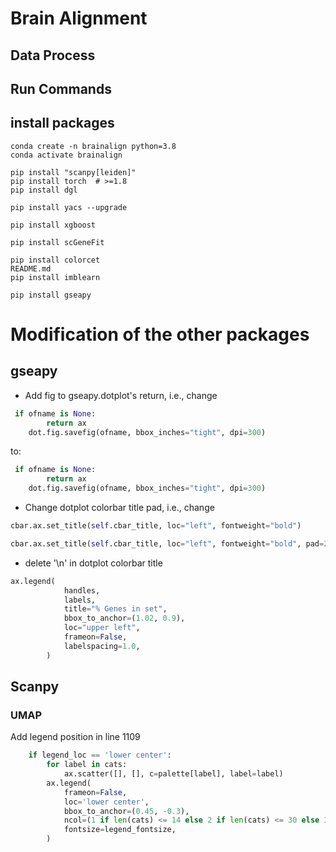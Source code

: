 # Brain Alignment

## Data Process

## Run Commands

## install packages
```shell
conda create -n brainalign python=3.8
conda activate brainalign

pip install "scanpy[leiden]"
pip install torch  # >=1.8
pip install dgl

pip install yacs --upgrade

pip install xgboost

pip install scGeneFit

pip install colorcet
README.md
pip install imblearn

pip install gseapy
```

# Modification of the other packages
## gseapy
- Add fig to gseapy.dotplot's return, i.e., change
```python
 if ofname is None:
        return ax
    dot.fig.savefig(ofname, bbox_inches="tight", dpi=300)
```
to:
```python
 if ofname is None:
        return ax
    dot.fig.savefig(ofname, bbox_inches="tight", dpi=300)
```
- Change dotplot colorbar title pad, i.e., change
```python
cbar.ax.set_title(self.cbar_title, loc="left", fontweight="bold")
```
```python
cbar.ax.set_title(self.cbar_title, loc="left", fontweight="bold", pad=20)
```

- delete '\n' in dotplot colorbar title
```python
ax.legend(
            handles,
            labels,
            title="% Genes in set",
            bbox_to_anchor=(1.02, 0.9),
            loc="upper left",
            frameon=False,
            labelspacing=1.0,
        )
```

## Scanpy
### UMAP
Add legend position in line 1109
```python
    if legend_loc == 'lower center':
        for label in cats:
            ax.scatter([], [], c=palette[label], label=label)
        ax.legend(
            frameon=False,
            loc='lower center',
            bbox_to_anchor=(0.45, -0.3),
            ncol=(1 if len(cats) <= 14 else 2 if len(cats) <= 30 else 3),
            fontsize=legend_fontsize,
        )
```